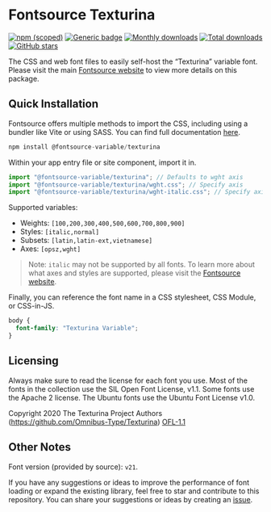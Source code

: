 # Fontsource Texturina

[![npm (scoped)](https://img.shields.io/npm/v/@fontsource-variable/texturina?color=brightgreen)](https://www.npmjs.com/package/@fontsource-variable/texturina) [![Generic badge](https://img.shields.io/badge/fontsource-passing-brightgreen)](https://github.com/fontsource/fontsource) [![Monthly downloads](https://badgen.net/npm/dm/@fontsource-variable/texturina)](https://github.com/fontsource/fontsource) [![Total downloads](https://badgen.net/npm/dt/@fontsource-variable/texturina)](https://github.com/fontsource/fontsource) [![GitHub stars](https://img.shields.io/github/stars/fontsource/fontsource.svg?style=social&label=Star)](https://github.com/fontsource/fontsource/stargazers)

The CSS and web font files to easily self-host the “Texturina” variable font. Please visit the main [Fontsource website](https://fontsource.org/fonts/texturina) to view more details on this package.

## Quick Installation

Fontsource offers multiple methods to import the CSS, including using a bundler like Vite or using SASS. You can find full documentation [here](https://fontsource.org/docs/getting-started/introduction).

```javascript
npm install @fontsource-variable/texturina
```

Within your app entry file or site component, import it in.

```javascript
import "@fontsource-variable/texturina"; // Defaults to wght axis
import "@fontsource-variable/texturina/wght.css"; // Specify axis
import "@fontsource-variable/texturina/wght-italic.css"; // Specify axis and style
```

Supported variables:
- Weights: `[100,200,300,400,500,600,700,800,900]`
- Styles: `[italic,normal]`
- Subsets: `[latin,latin-ext,vietnamese]`
- Axes: `[opsz,wght]`

> Note: `italic` may not be supported by all fonts. To learn more about what axes and styles are supported, please visit the [Fontsource website](https://fontsource.org/fonts/texturina).

Finally, you can reference the font name in a CSS stylesheet, CSS Module, or CSS-in-JS.

```css
body {
  font-family: "Texturina Variable";
}
```

## Licensing
Always make sure to read the license for each font you use. Most of the fonts in the collection use the SIL Open Font License, v1.1. Some fonts use the Apache 2 license. The Ubuntu fonts use the Ubuntu Font License v1.0.

Copyright 2020 The Texturina Project Authors (https://github.com/Omnibus-Type/Texturina)
[OFL-1.1](http://scripts.sil.org/OFL)

## Other Notes
Font version (provided by source): `v21`.

If you have any suggestions or ideas to improve the performance of font loading or expand the existing library, feel free to star and contribute to this repository. You can share your suggestions or ideas by creating an [issue](https://github.com/fontsource/fontsource/issues).